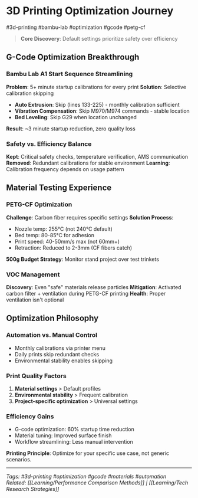 # 3D Printing Optimization Journey

#3d-printing #bambu-lab #optimization #gcode #petg-cf

> **Core Discovery**: Default settings prioritize safety over efficiency

## G-Code Optimization Breakthrough

### Bambu Lab A1 Start Sequence Streamlining
**Problem**: 5+ minute startup calibrations for every print
**Solution**: Selective calibration skipping
- **Auto Extrusion**: Skip (lines 133-225) - monthly calibration sufficient
- **Vibration Compensation**: Skip M970/M974 commands - stable location
- **Bed Leveling**: Skip G29 when location unchanged

**Result**: ~3 minute startup reduction, zero quality loss

### Safety vs. Efficiency Balance
**Kept**: Critical safety checks, temperature verification, AMS communication
**Removed**: Redundant calibrations for stable environment
**Learning**: Calibration frequency depends on usage pattern

## Material Testing Experience

### PETG-CF Optimization
**Challenge**: Carbon fiber requires specific settings
**Solution Process**:
- Nozzle temp: 255°C (not 240°C default)
- Bed temp: 80-85°C for adhesion
- Print speed: 40-50mm/s max (not 60mm+)
- Retraction: Reduced to 2-3mm (CF fibers catch)

**500g Budget Strategy**: Monitor stand project over test trinkets

### VOC Management
**Discovery**: Even "safe" materials release particles
**Mitigation**: Activated carbon filter + ventilation during PETG-CF printing
**Health**: Proper ventilation isn't optional

## Optimization Philosophy

### Automation vs. Manual Control
- Monthly calibrations via printer menu
- Daily prints skip redundant checks
- Environmental stability enables skipping

### Print Quality Factors
1. **Material settings** > Default profiles
2. **Environmental stability** > Frequent calibration  
3. **Project-specific optimization** > Universal settings

### Efficiency Gains
- G-code optimization: 60% startup time reduction
- Material tuning: Improved surface finish
- Workflow streamlining: Less manual intervention

**Printing Principle**: Optimize for your specific use case, not generic scenarios.

---
*Tags: #3d-printing #optimization #gcode #materials #automation*  
*Related: [[Learning/Performance Comparison Methods]] | [[Learning/Tech Research Strategies]]*